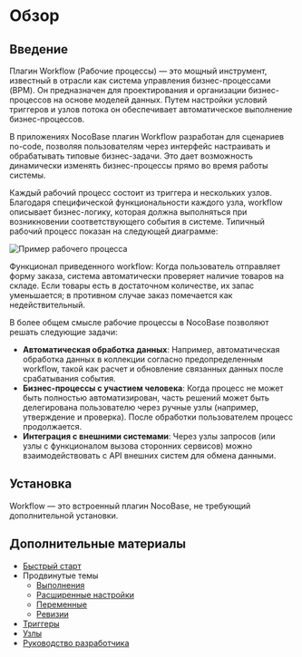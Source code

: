 # Обзор

## Введение

Плагин Workflow (Рабочие процессы) — это мощный инструмент, известный в отрасли как система управления бизнес-процессами (BPM). Он предназначен для проектирования и организации бизнес-процессов на основе моделей данных. Путем настройки условий триггеров и узлов потока он обеспечивает автоматическое выполнение бизнес-процессов.

В приложениях NocoBase плагин Workflow разработан для сценариев no-code, позволяя пользователям через интерфейс настраивать и обрабатывать типовые бизнес-задачи. Это дает возможность динамически изменять бизнес-процессы прямо во время работы системы.

Каждый рабочий процесс состоит из триггера и нескольких узлов. Благодаря специфической функциональности каждого узла, workflow описывает бизнес-логику, которая должна выполняться при возникновении соответствующего события в системе. Типичный рабочий процесс показан на следующей диаграмме:

![Пример рабочего процесса](https://static-docs.nocobase.com/4511011beac54779cb68e66555ebf8a8.png)

Функционал приведенного workflow: Когда пользователь отправляет форму заказа, система автоматически проверяет наличие товаров на складе. Если товары есть в достаточном количестве, их запас уменьшается; в противном случае заказ помечается как недействительный.

В более общем смысле рабочие процессы в NocoBase позволяют решать следующие задачи:

- **Автоматическая обработка данных**: Например, автоматическая обработка данных в коллекции согласно предопределенным workflow, такой как расчет и обновление связанных данных после срабатывания события.
- **Бизнес-процессы с участием человека**: Когда процесс не может быть полностью автоматизирован, часть решений может быть делегирована пользователю через ручные узлы (например, утверждение и проверка). После обработки пользователем процесс продолжается.
- **Интеграция с внешними системами**: Через узлы запросов (или узлы с функционалом вызова сторонних сервисов) можно взаимодействовать с API внешних систем для обмена данными.

## Установка

Workflow — это встроенный плагин NocoBase, не требующий дополнительной установки.

## Дополнительные материалы

- [Быстрый старт](./quick-start.md)
- Продвинутые темы
  - [Выполнения](./advanced/executions.md)
  - [Расширенные настройки](./advanced/options.md)
  - [Переменные](./advanced/variables.md)
  - [Ревизии](./advanced/revisions.md)
- [Триггеры](./triggers/index.md)
- [Узлы](./nodes/index.md)
- [Руководство разработчика](./development/index.md)
